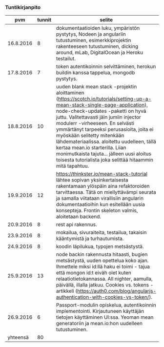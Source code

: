 


### Tuntikirjanpito

|pvm|tunnit|selite|
|---|---|---|
|16.8.2016|8|dokumentaatioiden luku, ympäristön pystytys, Nodeen ja angulariin tutustuminen, esimerkkiprojektin rakenteeseen tutustuminen, dicking around, mLab, DigitalOcean ja Heroku testailut.|
|17.8.2016|7|token autentikoinnin selvittäminen, herokun buildin kanssa tappelua, mongodb pystytys.|
|18.8.2016|10|uuden blank mean stack -projektin aloittaminen (https://scotch.io/tutorials/setting-up-a-mean-stack-single-page-application), node-check-updates -paketti on hyvä juttu. Valitettavasti jäin jumiin injector modulerr -virheeseen. En selvästi ymmärtänyt tarpeeksi perusasioita, joita ei myöskään selitetty mitenkään lähdemateriaalissa. aloitettu uudelleen, tällä kertaa mean.io starterilla. Liian monimutkaista tajuta... jälleen uusi aloitus toisesta tutorialista joka selittää hitaammin mitä tapahtuu.|
|19.9.2016|12|https://thinkster.io/mean-stack-tutorial lähtee sopivan yksinkertaisesta rakentamaan ylöspäin aina refaktoroiden tarvittaessa. Tätä on miellyttävämpi seurata ja samalla viitataan virallisiin angularin dokumentaatioihin kun esitellään uusia konsepteja. Frontin skeleton valmis, aloitetaan backend.|
|20.9.2016|8|rest api rakennus.|
|23.9.2016|8|mokailua, sivuraiteita, testailua, takaisin kääntymistä ja turhautumista.|
|24.9.2016|8|koodin läpilukua, typojen metsästystä.|
|25.9.2016|13|node backin rakennusta hitaasti, bugien metsästystä, uuden opettelua koko ajan. Ihmettele miksi id:llä haku ei toimi - tajua että mongon id:t eiväh olet kuten relaatiotietokannassa. All nighter, aamulla, päivällä, illalla jatkuu. Cookies vs. tokens -artikkeli (https://auth0.com/blog/angularjs-authentication-with-cookies-vs-token/).|
|26.9.2016|6|Passport-modulin opiskelua, autentikoinnin implementointi. Kirjautuneen käyttäjän tietojen käyttäminen UI:ssa. Yeoman mean generatoriin ja mean.io:hon uudelleen tutustuminen.|
|yhteensä|80||
